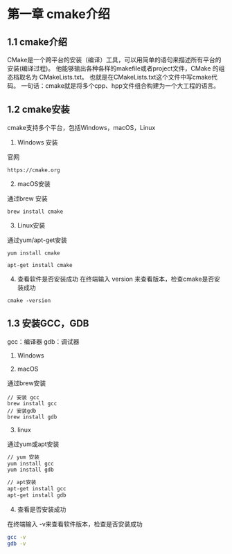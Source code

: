 # 第一章 cmake介绍

## 1.1 cmake介绍
CMake是一个跨平台的安装（编译）工具，可以用简单的语句来描述所有平台的安装(编译过程)。
他能够输出各种各样的makefile或者project文件，CMake 的组态档取名为 CMakeLists.txt。
也就是在CMakeLists.txt这个文件中写cmake代码。 
一句话：cmake就是将多个cpp、hpp文件组合构建为一个大工程的语言。

## 1.2 cmake安装

cmake支持多个平台，包括Windows，macOS，Linux

1. Windows 安装

官网
```
https://cmake.org
```

2. macOS安装

通过brew 安装
```
brew install cmake
```

3. Linux安装

通过yum/apt-get安装
```
yum install cmake

apt-get install cmake
```

4. 查看软件是否安装成功
在终端输入 version 来查看版本，检查cmake是否安装成功
```
cmake -version  
```

## 1.3 安装GCC，GDB

gcc：编译器
gdb：调试器

1. Windows

2. macOS

通过brew安装
```
// 安装 gcc
brew install gcc
// 安装gdb
brew install gdb
```

3. linux

通过yum或apt安装

``` bash
// yum 安装
yum install gcc
yum install gdb

// apt安装
apt-get install gcc
apt-get install gdb
```

4. 查看是否安装成功

在终端输入 -v来查看软件版本，检查是否安装成功
```bash
gcc -v 
gdb -v 
```
